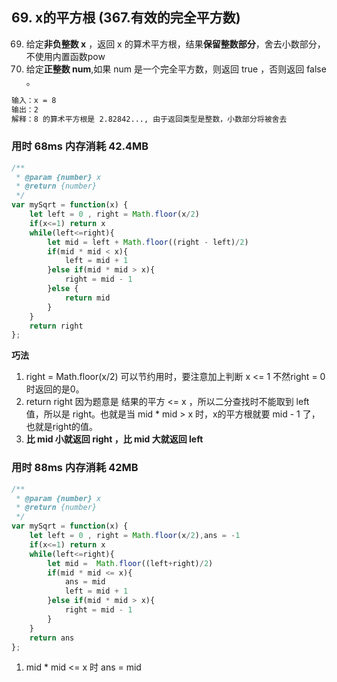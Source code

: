 ## 69. x的平方根 (367.有效的完全平方数)

69. 给定**非负整数 x** ，返回 x 的算术平方根，结果**保留整数部分**，舍去小数部分，不使用内置函数pow
367. 给定**正整数 num**,如果 num 是一个完全平方数，则返回 true ，否则返回 false 。

```bash
输入：x = 8
输出：2
解释：8 的算术平方根是 2.82842..., 由于返回类型是整数，小数部分将被舍去
```

### 用时 68ms 内存消耗 42.4MB

```js
/**
 * @param {number} x
 * @return {number}
 */
var mySqrt = function(x) {
    let left = 0 , right = Math.floor(x/2)
    if(x<=1) return x
    while(left<=right){
        let mid = left + Math.floor((right - left)/2)
        if(mid * mid < x){
            left = mid + 1
        }else if(mid * mid > x){
            right = mid - 1
        }else {
            return mid
        }
    }
    return right
};
```

**巧法**
1. right = Math.floor(x/2) 可以节约用时，要注意加上判断 x <= 1 不然right = 0 时返回的是0。
2. return right 因为题意是 结果的平方 <= x ，所以二分查找时不能取到 left 值，所以是 right。也就是当 mid * mid > x 时，x的平方根就要 mid - 1 了，也就是right的值。
3. **比 mid 小就返回 right ，比 mid 大就返回 left**

### 用时 88ms 内存消耗 42MB
```js
/**
 * @param {number} x
 * @return {number}
 */
var mySqrt = function(x) {
    let left = 0 , right = Math.floor(x/2),ans = -1
    if(x<=1) return x
    while(left<=right){
        let mid =  Math.floor((left+right)/2)
        if(mid * mid <= x){
            ans = mid
            left = mid + 1
        }else if(mid * mid > x){
            right = mid - 1
        }
    }
    return ans
};
```

1. mid * mid <= x 时 ans = mid